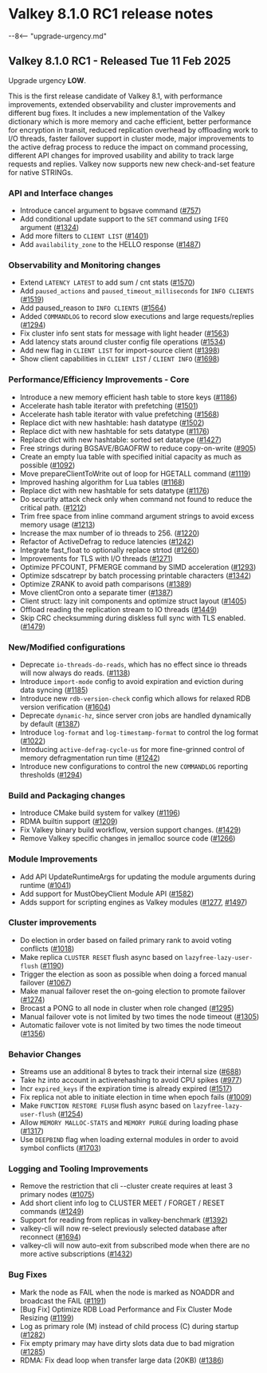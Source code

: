 # Valkey 8.1.0 RC1 release notes

--8<-- "upgrade-urgency.md"

## Valkey 8.1.0 RC1 - Released Tue 11 Feb 2025

Upgrade urgency **LOW**.

This is the first release candidate of Valkey 8.1, with
performance improvements, extended observability and cluster improvements and different bug fixes.
It includes a new implementation of the Valkey dictionary which is more memory and cache efficient,
better performance for encryption in transit, reduced replication overhead by offloading work to I/O threads,
faster failover support in cluster mode, major improvements to the active defrag process to reduce the impact on command processing,
different API changes for improved usability and ability to track large requests and replies.
Valkey now supports new new check-and-set feature for native STRINGs.

### API and Interface changes

* Introduce cancel argument to bgsave command ([#757])
* Add conditional update support to the `SET` command using `IFEQ` argument ([#1324])
* Add more filters to `CLIENT LIST` ([#1401])
* Add `availability_zone` to the HELLO response ([#1487])

### Observability and Monitoring changes

* Extend `LATENCY LATEST` to add sum / cnt stats ([#1570])
* Add `paused_actions` and `paused_timeout_milliseconds` for `INFO CLIENTS` ([#1519])
* Add paused_reason to `INFO CLIENTS` ([#1564])
* Added `COMMANDLOG` to record slow executions and large requests/replies ([#1294])
* Fix cluster info sent stats for message with light header ([#1563])
* Add latency stats around cluster config file operations ([#1534])
* Add new flag in `CLIENT LIST` for import-source client ([#1398])
* Show client capabilities in `CLIENT LIST` / `CLIENT INFO` ([#1698])

### Performance/Efficiency Improvements - Core

* Introduce a new memory efficient hash table to store keys ([#1186])
* Accelerate hash table iterator with prefetching ([#1501])
* Accelerate hash table iterator with value prefetching ([#1568])
* Replace dict with new hashtable: hash datatype ([#1502])
* Replace dict with new hashtable for sets datatype ([#1176])
* Replace dict with new hashtable: sorted set datatype ([#1427])
* Free strings during BGSAVE/BGAOFRW to reduce copy-on-write ([#905])
* Create an empty lua table with specified initial capacity as much as possible ([#1092])
* Move prepareClientToWrite out of loop for HGETALL command ([#1119])
* Improved hashing algorithm for Lua tables ([#1168])
* Replace dict with new hashtable for sets datatype ([#1176])
* Do security attack check only when command not found to reduce the critical path. ([#1212])
* Trim free space from inline command argument strings to avoid excess memory usage ([#1213])
* Increase the max number of io threads to 256. ([#1220])
* Refactor of ActiveDefrag to reduce latencies ([#1242])
* Integrate fast_float to optionally replace strtod ([#1260])
* Improvements for TLS with I/O threads ([#1271])
* Optimize PFCOUNT, PFMERGE command by SIMD acceleration ([#1293])
* Optimize sdscatrepr by batch processing printable characters ([#1342])
* Optimize ZRANK to avoid path comparisons ([#1389])
* Move clientCron onto a separate timer ([#1387])
* Client struct: lazy init components and optimize struct layout ([#1405])
* Offload reading the replication stream to IO threads ([#1449])
* Skip CRC checksumming during diskless full sync with TLS enabled. ([#1479])

### New/Modified configurations

* Deprecate `io-threads-do-reads`, which has no effect since io threads will now always do reads. ([#1138])
* Introduce `import-mode` config to avoid expiration and eviction during data syncing ([#1185])
* Introduce new `rdb-version-check` config which allows for relaxed RDB version verification ([#1604])
* Deprecate `dynamic-hz`, since server cron jobs are handled dynamically by default ([#1387])
* Introduce `log-format` and `log-timestamp-format` to control the log format ([#1022])
* Introducing `active-defrag-cycle-us` for more fine-grinned control of memory defragmentation run time ([#1242])
* Introduce new configurations to control the new `COMMANDLOG` reporting thresholds ([#1294])

### Build and Packaging changes

* Introduce CMake build system for valkey ([#1196])
* RDMA builtin support ([#1209])
* Fix Valkey binary build workflow, version support changes. ([#1429])
* Remove Valkey specific changes in jemalloc source code ([#1266])

### Module Improvements

* Add API UpdateRuntimeArgs for updating the module arguments during runtime ([#1041])
* Add support for MustObeyClient Module API ([#1582])
* Adds support for scripting engines as Valkey modules ([#1277], [#1497])

### Cluster improvements

* Do election in order based on failed primary rank to avoid voting conflicts ([#1018])
* Make replica `CLUSTER RESET` flush async based on `lazyfree-lazy-user-flush` ([#1190])
* Trigger the election as soon as possible when doing a forced manual failover ([#1067])
* Make manual failover reset the on-going election to promote failover ([#1274])
* Brocast a PONG to all node in cluster when role changed ([#1295])
* Manual failover vote is not limited by two times the node timeout ([#1305])
* Automatic failover vote is not limited by two times the node timeout ([#1356])

### Behavior Changes

* Streams use an additional 8 bytes to track their internal size ([#688])
* Take hz into account in activerehashing to avoid CPU spikes ([#977])
* Incr `expired_keys` if the expiration time is already expired ([#1517])
* Fix replica not able to initiate election in time when epoch fails ([#1009])
* Make `FUNCTION RESTORE FLUSH` flush async based on `lazyfree-lazy-user-flush` ([#1254])
* Allow `MEMORY MALLOC-STATS` and `MEMORY PURGE` during loading phase ([#1317])
* Use `DEEPBIND` flag when loading external modules in order to avoid symbol conflicts ([#1703])

### Logging and Tooling Improvements

* Remove the restriction that cli --cluster create requires at least 3 primary nodes ([#1075])
* Add short client info log to CLUSTER MEET / FORGET / RESET commands ([#1249])
* Support for reading from replicas in valkey-benchmark ([#1392])
* valkey-cli will now re-select previously selected database after reconnect ([#1694])
* valkey-cli will now auto-exit from subscribed mode when there are no more active subscriptions ([#1432])

### Bug Fixes

* Mark the node as FAIL when the node is marked as NOADDR and broadcast the FAIL ([#1191])
* [Bug Fix] Optimize RDB Load Performance and Fix Cluster Mode Resizing ([#1199])
* Log as primary role (M) instead of child process (C) during startup ([#1282])
* Fix empty primary may have dirty slots data due to bad migration ([#1285])
* RDMA: Fix dead loop when transfer large data (20KB) ([#1386])

[#757]: https://github.com/valkey-io/valkey/pull/757
[#1324]: https://github.com/valkey-io/valkey/pull/1324
[#1401]: https://github.com/valkey-io/valkey/pull/1401
[#1487]: https://github.com/valkey-io/valkey/pull/1487
[#1570]: https://github.com/valkey-io/valkey/pull/1570
[#1519]: https://github.com/valkey-io/valkey/pull/1519
[#1564]: https://github.com/valkey-io/valkey/pull/1564
[#1294]: https://github.com/valkey-io/valkey/pull/1294
[#1563]: https://github.com/valkey-io/valkey/pull/1563
[#1534]: https://github.com/valkey-io/valkey/pull/1534
[#1398]: https://github.com/valkey-io/valkey/pull/1398
[#1698]: https://github.com/valkey-io/valkey/pull/1698
[#1186]: https://github.com/valkey-io/valkey/pull/1186
[#1501]: https://github.com/valkey-io/valkey/pull/1501
[#1568]: https://github.com/valkey-io/valkey/pull/1568
[#1502]: https://github.com/valkey-io/valkey/pull/1502
[#1176]: https://github.com/valkey-io/valkey/pull/1176
[#1427]: https://github.com/valkey-io/valkey/pull/1427
[#905]: https://github.com/valkey-io/valkey/pull/905
[#1092]: https://github.com/valkey-io/valkey/pull/1092
[#1119]: https://github.com/valkey-io/valkey/pull/1119
[#1168]: https://github.com/valkey-io/valkey/pull/1168
[#1176]: https://github.com/valkey-io/valkey/pull/1176
[#1212]: https://github.com/valkey-io/valkey/pull/1212
[#1213]: https://github.com/valkey-io/valkey/pull/1213
[#1220]: https://github.com/valkey-io/valkey/pull/1220
[#1242]: https://github.com/valkey-io/valkey/pull/1242
[#1260]: https://github.com/valkey-io/valkey/pull/1260
[#1271]: https://github.com/valkey-io/valkey/pull/1271
[#1293]: https://github.com/valkey-io/valkey/pull/1293
[#1342]: https://github.com/valkey-io/valkey/pull/1342
[#1389]: https://github.com/valkey-io/valkey/pull/1389
[#1387]: https://github.com/valkey-io/valkey/pull/1387
[#1405]: https://github.com/valkey-io/valkey/pull/1405
[#1449]: https://github.com/valkey-io/valkey/pull/1449
[#1479]: https://github.com/valkey-io/valkey/pull/1479
[#1138]: https://github.com/valkey-io/valkey/pull/1138
[#1185]: https://github.com/valkey-io/valkey/pull/1185
[#1604]: https://github.com/valkey-io/valkey/pull/1604
[#1387]: https://github.com/valkey-io/valkey/pull/1387
[#1022]: https://github.com/valkey-io/valkey/pull/1022
[#1242]: https://github.com/valkey-io/valkey/pull/1242
[#1294]: https://github.com/valkey-io/valkey/pull/1294
[#1196]: https://github.com/valkey-io/valkey/pull/1196
[#1209]: https://github.com/valkey-io/valkey/pull/1209
[#1209]: https://github.com/valkey-io/valkey/pull/1209
[#1429]: https://github.com/valkey-io/valkey/pull/1429
[#1266]: https://github.com/valkey-io/valkey/pull/1266
[#1041]: https://github.com/valkey-io/valkey/pull/1041
[#1582]: https://github.com/valkey-io/valkey/pull/1582
[#1277]: https://github.com/valkey-io/valkey/pull/1277
[#1497]: https://github.com/valkey-io/valkey/pull/1497
[#1018]: https://github.com/valkey-io/valkey/pull/1018
[#1190]: https://github.com/valkey-io/valkey/pull/1190
[#1067]: https://github.com/valkey-io/valkey/pull/1067
[#1274]: https://github.com/valkey-io/valkey/pull/1274
[#1295]: https://github.com/valkey-io/valkey/pull/1295
[#1305]: https://github.com/valkey-io/valkey/pull/1305
[#1356]: https://github.com/valkey-io/valkey/pull/1356
[#688]: https://github.com/valkey-io/valkey/pull/688
[#977]: https://github.com/valkey-io/valkey/pull/977
[#1517]: https://github.com/valkey-io/valkey/pull/1517
[#1009]: https://github.com/valkey-io/valkey/pull/1009
[#1254]: https://github.com/valkey-io/valkey/pull/1254
[#1317]: https://github.com/valkey-io/valkey/pull/1317
[#1703]: https://github.com/valkey-io/valkey/pull/1703
[#1075]: https://github.com/valkey-io/valkey/pull/1075
[#1249]: https://github.com/valkey-io/valkey/pull/1249
[#1392]: https://github.com/valkey-io/valkey/pull/1392
[#1694]: https://github.com/valkey-io/valkey/pull/1694
[#1432]: https://github.com/valkey-io/valkey/pull/1432
[#1191]: https://github.com/valkey-io/valkey/pull/1191
[#1199]: https://github.com/valkey-io/valkey/pull/1199
[#1282]: https://github.com/valkey-io/valkey/pull/1282
[#1285]: https://github.com/valkey-io/valkey/pull/1285
[#1386]: https://github.com/valkey-io/valkey/pull/1386
